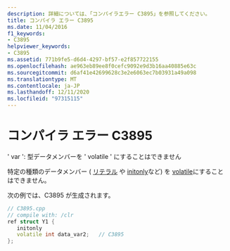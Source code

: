 ```yaml
---
description: 詳細については、「コンパイラエラー C3895」を参照してください。
title: コンパイラ エラー C3895
ms.date: 11/04/2016
f1_keywords:
- C3895
helpviewer_keywords:
- C3895
ms.assetid: 771b9fe5-d6d4-4297-bf57-e2f857722155
ms.openlocfilehash: ae963eb89ee8f0cefc9092e9d3b16aa40885e63c
ms.sourcegitcommit: d6af41e42699628c3e2e6063ec7b03931a49a098
ms.translationtype: MT
ms.contentlocale: ja-JP
ms.lasthandoff: 12/11/2020
ms.locfileid: "97315115"
---
```

# <a name="compiler-error-c3895"></a>コンパイラ エラー C3895

' var ': 型データメンバーを ' volatile ' にすることはできません

特定の種類のデータメンバー ( [リテラル](../../extensions/literal-cpp-component-extensions.md) や [initonly](../../dotnet/initonly-cpp-cli.md)など) を [volatile](../../cpp/volatile-cpp.md)にすることはできません。

次の例では、C3895 が生成されます。

```cpp
// C3895.cpp
// compile with: /clr
ref struct Y1 {
   initonly
   volatile int data_var2;   // C3895
};
```
